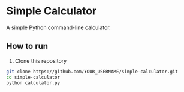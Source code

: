 # Simple Calculator

A simple Python command-line calculator.

## How to run

1. Clone this repository
```bash
git clone https://github.com/YOUR_USERNAME/simple-calculator.git
cd simple-calculator
python calculator.py
